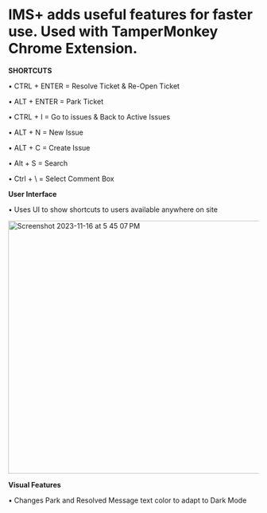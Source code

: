 # IMS+ adds useful features for faster use. Used with TamperMonkey Chrome Extension.

**SHORTCUTS**

• CTRL + ENTER = Resolve Ticket & Re-Open Ticket

• ALT + ENTER = Park Ticket 

• CTRL + I = Go to issues & Back to Active Issues

• ALT + N = New Issue

• ALT + C = Create Issue

• Alt + S = Search

• Ctrl + \ = Select Comment Box

**User Interface**

• Uses UI to show shortcuts to users available anywhere on site


<img width="508" alt="Screenshot 2023-11-16 at 5 45 07 PM" src="https://github.com/JoeyCorbett/IMS-PLUS/assets/134228957/faeb7918-28b6-450d-8e26-656c79bf0354">

**Visual Features**

• Changes Park and Resolved Message text color to adapt to Dark Mode
